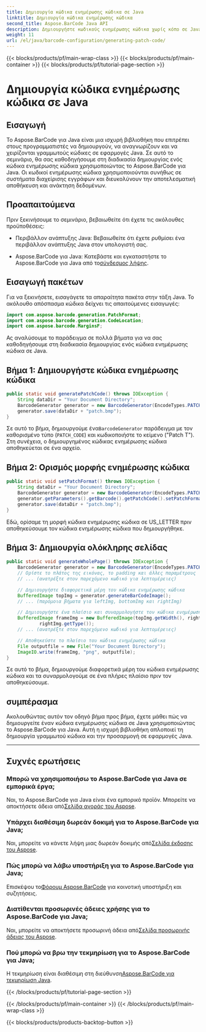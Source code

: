 ```yaml
---
title: Δημιουργία κώδικα ενημέρωσης κώδικα σε Java
linktitle: Δημιουργία κώδικα ενημέρωσης κώδικα
second_title: Aspose.BarCode Java API
description: Δημιουργήστε κωδικούς ενημέρωσης κώδικα χωρίς κόπο σε Java με το Aspose.BarCode. Ακολουθήστε τον βήμα προς βήμα οδηγό μας για αποτελεσματική δημιουργία γραμμωτού κώδικα.
weight: 11
url: /el/java/barcode-configuration/generating-patch-code/
---
```


{{< blocks/products/pf/main-wrap-class >}}
{{< blocks/products/pf/main-container >}}
{{< blocks/products/pf/tutorial-page-section >}}

# Δημιουργία κώδικα ενημέρωσης κώδικα σε Java


## Εισαγωγή

Το Aspose.BarCode για Java είναι μια ισχυρή βιβλιοθήκη που επιτρέπει στους προγραμματιστές να δημιουργούν, να αναγνωρίζουν και να χειρίζονται γραμμωτούς κώδικες σε εφαρμογές Java. Σε αυτό το σεμινάριο, θα σας καθοδηγήσουμε στη διαδικασία δημιουργίας ενός κώδικα ενημέρωσης κώδικα χρησιμοποιώντας το Aspose.BarCode για Java. Οι κωδικοί ενημέρωσης κώδικα χρησιμοποιούνται συνήθως σε συστήματα διαχείρισης εγγράφων και διευκολύνουν την αποτελεσματική αποθήκευση και ανάκτηση δεδομένων.

## Προαπαιτούμενα

Πριν ξεκινήσουμε το σεμινάριο, βεβαιωθείτε ότι έχετε τις ακόλουθες προϋποθέσεις:

- Περιβάλλον ανάπτυξης Java: Βεβαιωθείτε ότι έχετε ρυθμίσει ένα περιβάλλον ανάπτυξης Java στον υπολογιστή σας.

-  Aspose.BarCode για Java: Κατεβάστε και εγκαταστήστε το Aspose.BarCode για Java από το[σύνδεσμος λήψης](https://releases.aspose.com/barcode/java/).

## Εισαγωγή πακέτων

Για να ξεκινήσετε, εισαγάγετε τα απαραίτητα πακέτα στην τάξη Java. Το ακόλουθο απόσπασμα κώδικα δείχνει τις απαιτούμενες εισαγωγές:

```java
import com.aspose.barcode.generation.PatchFormat;
import com.aspose.barcode.generation.CodeLocation;
import com.aspose.barcode.MarginsF;
```

Ας αναλύσουμε το παράδειγμα σε πολλά βήματα για να σας καθοδηγήσουμε στη διαδικασία δημιουργίας ενός κώδικα ενημέρωσης κώδικα σε Java.

## Βήμα 1: Δημιουργήστε κώδικα ενημέρωσης κώδικα

```java
public static void generatePatchCode() throws IOException {
    String dataDir = "Your Document Directory";
    BarcodeGenerator generator = new BarcodeGenerator(EncodeTypes.PATCH_CODE, "Patch T");
    generator.save(dataDir + "patch.bmp");
}
```

 Σε αυτό το βήμα, δημιουργούμε ένα`BarcodeGenerator` παράδειγμα με τον καθορισμένο τύπο (`PATCH_CODE`) και κωδικοποιήστε το κείμενο ("Patch T"). Στη συνέχεια, ο δημιουργημένος κώδικας ενημέρωσης κώδικα αποθηκεύεται σε ένα αρχείο.

## Βήμα 2: Ορισμός μορφής ενημέρωσης κώδικα

```java
public static void setPatchFormat() throws IOException {
    String dataDir = "Your Document Directory";
    BarcodeGenerator generator = new BarcodeGenerator(EncodeTypes.PATCH_CODE, "Patch T");
    generator.getParameters().getBarcode().getPatchCode().setPatchFormat(PatchFormat.US_LETTER);
    generator.save(dataDir + "patch.bmp");
}
```

Εδώ, ορίσαμε τη μορφή κώδικα ενημέρωσης κώδικα σε US_LETTER πριν αποθηκεύσουμε τον κώδικα ενημέρωσης κώδικα που δημιουργήθηκε.

## Βήμα 3: Δημιουργία ολόκληρης σελίδας

```java
public static void generateWholePage() throws IOException {
    BarcodeGenerator generator = new BarcodeGenerator(EncodeTypes.PATCH_CODE, "Patch T");
    // Ορίστε το πλάτος της εικόνας, το padding και άλλες παραμέτρους
    // ... (ανατρέξτε στον παρεχόμενο κωδικό για λεπτομέρειες)

    // Δημιουργήστε διαφορετικά μέρη του κώδικα ενημέρωσης κώδικα
    BufferedImage topImg = generator.generateBarCodeImage();
    // ... (παρόμοια βήματα για leftImg, bottomImg και rightImg)

    // Δημιουργήστε ένα πλαίσιο και συναρμολογήστε τον κώδικα ενημέρωσης κώδικα
    BufferedImage frameImg = new BufferedImage(topImg.getWidth(), rightImg.getHeight() + 2 * topImg.getHeight(),
            rightImg.getType());
    // ... (ανατρέξτε στον παρεχόμενο κωδικό για λεπτομέρειες)

    // Αποθηκεύστε το πλαίσιο του κώδικα ενημέρωσης κώδικα
    File outputfile = new File("Your Document Directory");
    ImageIO.write(frameImg, "png", outputfile);
}
```

Σε αυτό το βήμα, δημιουργούμε διαφορετικά μέρη του κώδικα ενημέρωσης κώδικα και τα συναρμολογούμε σε ένα πλήρες πλαίσιο πριν τον αποθηκεύσουμε.

## συμπέρασμα

Ακολουθώντας αυτόν τον οδηγό βήμα προς βήμα, έχετε μάθει πώς να δημιουργείτε έναν κώδικα ενημέρωσης κώδικα σε Java χρησιμοποιώντας το Aspose.BarCode για Java. Αυτή η ισχυρή βιβλιοθήκη απλοποιεί τη δημιουργία γραμμωτού κώδικα και την προσαρμογή σε εφαρμογές Java.

---

## Συχνές ερωτήσεις

### Μπορώ να χρησιμοποιήσω το Aspose.BarCode για Java σε εμπορικά έργα;
 Ναι, το Aspose.BarCode για Java είναι ένα εμπορικό προϊόν. Μπορείτε να αποκτήσετε άδεια από[Σελίδα αγοράς του Aspose](https://purchase.aspose.com/buy).

### Υπάρχει διαθέσιμη δωρεάν δοκιμή για το Aspose.BarCode για Java;
 Ναι, μπορείτε να κάνετε λήψη μιας δωρεάν δοκιμής από[Σελίδα έκδοσης του Aspose](https://releases.aspose.com/).

### Πώς μπορώ να λάβω υποστήριξη για το Aspose.BarCode για Java;
 Επισκέψου το[Φόρουμ Aspose.BarCode](https://forum.aspose.com/c/barcode/13) για κοινοτική υποστήριξη και συζητήσεις.

### Διατίθενται προσωρινές άδειες χρήσης για το Aspose.BarCode για Java;
 Ναι, μπορείτε να αποκτήσετε προσωρινή άδεια από[Σελίδα προσωρινής άδειας του Aspose](https://purchase.aspose.com/temporary-license/).

### Πού μπορώ να βρω την τεκμηρίωση για το Aspose.BarCode για Java;
 Η τεκμηρίωση είναι διαθέσιμη στη διεύθυνση[Aspose.BarCode για τεκμηρίωση Java](https://reference.aspose.com/barcode/java/).

{{< /blocks/products/pf/tutorial-page-section >}}

{{< /blocks/products/pf/main-container >}}
{{< /blocks/products/pf/main-wrap-class >}}

{{< blocks/products/products-backtop-button >}}
